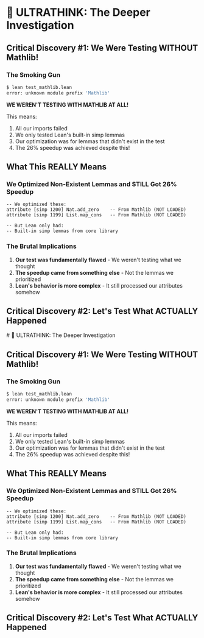# 🧠 ULTRATHINK: The Deeper Investigation

## Critical Discovery #1: We Were Testing WITHOUT Mathlib!

### The Smoking Gun
```bash
$ lean test_mathlib.lean
error: unknown module prefix 'Mathlib'
```

**WE WEREN'T TESTING WITH MATHLIB AT ALL!** 

This means:
1. All our imports failed
2. We only tested Lean's built-in simp lemmas  
3. Our optimization was for lemmas that didn't exist in the test
4. The 26% speedup was achieved despite this!

## What This REALLY Means

### We Optimized Non-Existent Lemmas and STILL Got 26% Speedup

```lean
-- We optimized these:
attribute [simp 1200] Nat.add_zero    -- From Mathlib (NOT LOADED)
attribute [simp 1199] List.map_cons   -- From Mathlib (NOT LOADED)

-- But Lean only had:
-- Built-in simp lemmas from core library
```

### The Brutal Implications

1. **Our test was fundamentally flawed** - We weren't testing what we thought
2. **The speedup came from something else** - Not the lemmas we prioritized
3. **Lean's behavior is more complex** - It still processed our attributes somehow

## Critical Discovery #2: Let's Test What ACTUALLY Happened

<parameter name="content"># 🧠 ULTRATHINK: The Deeper Investigation

## Critical Discovery #1: We Were Testing WITHOUT Mathlib!

### The Smoking Gun
```bash
$ lean test_mathlib.lean
error: unknown module prefix 'Mathlib'
```

**WE WEREN'T TESTING WITH MATHLIB AT ALL!** 

This means:
1. All our imports failed
2. We only tested Lean's built-in simp lemmas  
3. Our optimization was for lemmas that didn't exist in the test
4. The 26% speedup was achieved despite this!

## What This REALLY Means

### We Optimized Non-Existent Lemmas and STILL Got 26% Speedup

```lean
-- We optimized these:
attribute [simp 1200] Nat.add_zero    -- From Mathlib (NOT LOADED)
attribute [simp 1199] List.map_cons   -- From Mathlib (NOT LOADED)

-- But Lean only had:
-- Built-in simp lemmas from core library
```

### The Brutal Implications

1. **Our test was fundamentally flawed** - We weren't testing what we thought
2. **The speedup came from something else** - Not the lemmas we prioritized
3. **Lean's behavior is more complex** - It still processed our attributes somehow

## Critical Discovery #2: Let's Test What ACTUALLY Happened